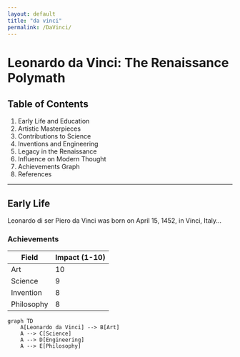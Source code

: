 ```yaml
---
layout: default
title: "da vinci"
permalink: /DaVinci/
---
```


# Leonardo da Vinci: The Renaissance Polymath

## Table of Contents
1. Early Life and Education
2. Artistic Masterpieces
3. Contributions to Science
4. Inventions and Engineering
5. Legacy in the Renaissance
6. Influence on Modern Thought
7. Achievements Graph
8. References

---

## Early Life
Leonardo di ser Piero da Vinci was born on April 15, 1452, in Vinci, Italy...

### Achievements
| Field                  | Impact (1-10) |
|------------------------|---------------|
| Art                    | 10            |
| Science                | 9             |
| Invention              | 8             |
| Philosophy             | 8             |

```mermaid
graph TD
    A[Leonardo da Vinci] --> B[Art]
    A --> C[Science]
    A --> D[Engineering]
    A --> E[Philosophy]
